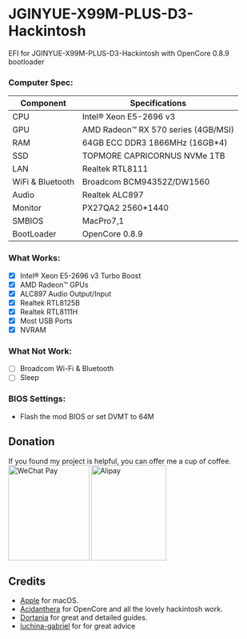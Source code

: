 # JGINYUE-X99M-PLUS-D3-Hackintosh
EFI for JGINYUE-X99M-PLUS-D3-Hackintosh with OpenCore 0.8.9 bootloader  



### Computer Spec:

| Component        | Specifications                         |
| ---------------- | -------------------------------------- |
| CPU              | Intel® Xeon E5-2696 v3                 |
| GPU              | AMD Radeon™ RX 570 series (4GB/MSI)    |
| RAM              | 64GB ECC DDR3 1866MHz (16GB*4)         |
| SSD              | TOPMORE CAPRICORNUS NVMe 1TB           |
| LAN              | Realtek RTL8111					    |
| WiFi & Bluetooth | Broadcom BCM94352Z/DW1560              |
| Audio            | Realtek ALC897                         |
| Monitor          | PX27QA2 2560*1440                      |
| SMBIOS           | MacPro7,1                              |
| BootLoader       | OpenCore 0.8.9                         |

### What Works:

- [x] Intel® Xeon E5-2696 v3 Turbo Boost
- [x] AMD Radeon™ GPUs
- [x] ALC897 Audio Output/Input
- [x] Realtek RTL8125B
- [x] Realtek RTL8111H
- [x] Most USB Ports
- [x] NVRAM

### What Not Work:

- [ ] Broadcom Wi-Fi & Bluetooth
- [ ] Sleep

### BIOS Settings:

* Flash the mod BIOS or set DVMT to 64M

## Donation
If you found my project is helpful, you can offer me a cup of coffee.  
<img src="http://code666.tk/static/wx.jpg" width = "162" height = "190" alt="WeChat Pay" align=center />
<img src="http://code666.tk/static/zfb.jpg" width = "150" height = "190" alt="Alipay" align=center />

## Credits

- [Apple](https://apple.com) for macOS.
- [Acidanthera](https://github.com/acidanthera) for OpenCore and all the lovely hackintosh work.
- [Dortania](https://github.com/dortania) for great and detailed guides.
- [luchina-gabriel](https://github.com/luchina-gabriel/BASE-EFI-INTEL-HEDT-4THGEN-X99-HASWELL-E) for for great advice
